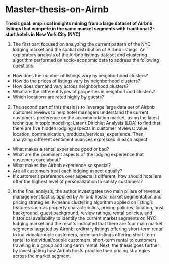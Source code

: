 # Master-thesis-on-Airnb
**Thesis goal: empirical insights mining from a large dataset of Airbnb listings that compete in the same market segments with traditional 2-start hotels in New York City (NYC)**

1. The first part focused on analyzing the current pattern of the NYC lodging market and the spatial distribution of Airbnb listings. An exploratory analysis of the Airbnb listings dataset and clustering algorithm performed on socio-economic data to address the following questions:
- How does the number of listings vary by neighborhood clusters?
- How do the prices of listings vary by neighborhood clusters?
- How does demand vary across neighborhood clusters?
- What are the different types of properties in neighborhood clusters? 
- Which locations are rated highly by guests?

2. The second part of this thesis is to leverage large data set of Airbnb customer reviews to help hotel managers understand the current customer’s preference on the accommodation market, using the latest technique in topic modeling: Latent Dirichlet Analysis (LDA) to find that there are five hidden lodging aspects in customer reviews: value, location, communication, products/services, experience. Then, analyzing different sentiment nuances expressed in each aspect

- What makes a rental experience good or bad? 
- What are the prominent aspects of the lodging experience that customers care about? 
- What makes the Airbnb experience so special? 
- Are all customers treat each lodging aspect equally?
-	If customer’s preference over aspects is different, how should hoteliers offer the highest level of personalization to satisfy customers?

3. In the final analysis, the author investigates two main pillars of revenue management tactics applied by Airbnb hosts: market segmentation and pricing strategies. K-means clustering algorithm applied on listing’s features such as property characteristics, pricing policies, location, host background, guest background, review ratings, rental policies, and historical availability to identify the current market segments on NYC lodging market and the results indicated that there are four main market segments targeted by Airbnb: ordinary listings offering short-term rental to individual/couple customers, premium listings offering short-term rental to individual/couple customers, short-term rental to customers traveling in a group and long-term rental. Next, the thesis goes further by investigating how Airbnb hosts practice their pricing strategies across the market segment. 
